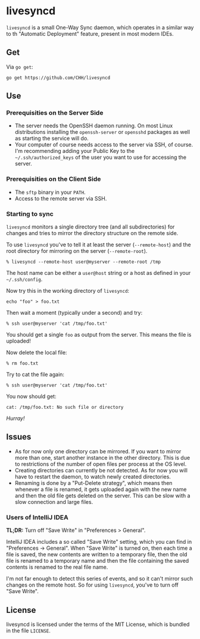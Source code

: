 # livesyncd

`livesyncd` is a small One-Way Sync daemon, which operates in a similar
way to th "Automatic Deployment" feature, present in most modern IDEs.

## Get

Via `go get`:

	go get https://github.com/CHH/livesyncd

## Use

### Prerequisities on the Server Side

- The server needs the OpenSSH daemon running. On most Linux distributions
  installing the `openssh-server` or `opensshd` packages as well as
  starting the service will do.
- Your computer of course needs access to the server via SSH, of course.
  I'm recommending adding your Public Key to the `~/.ssh/authorized_keys`
  of the user you want to use for accessing the server.

### Prerequisities on the Client Side

- The `sftp` binary in your `PATH`.
- Access to the remote server via SSH.

### Starting to sync

`livesyncd` monitors a single directory tree (and all subdirectories) 
for changes and tries to mirror the directory structure on the remote side.

To use `livesyncd` you've to tell it at least the server (`--remote-host`)
and the root directory for mirroring on the server (`--remote-root`).

	% livesyncd --remote-host user@myserver --remote-root /tmp

The host name can be either a `user@host` string or a host as defined in your
`~/.ssh/config`.

Now try this in the working directory of `livesyncd`:

	echo "foo" > foo.txt

Then wait a moment (typically under a second) and try:

	% ssh user@myserver 'cat /tmp/foo.txt'

You should get a single `foo` as output from the server. This means the
file is uploaded!

Now delete the local file:

	% rm foo.txt

Try to cat the file again:

	% ssh user@myserver 'cat /tmp/foo.txt'

You now should get:

	cat: /tmp/foo.txt: No such file or directory

_Hurray!_

## Issues

- As for now only one directory can be mirrored. If you want to mirror
  more than one, start another instance in the other directory. This is
  due to restrictions of the number of open files per process at the OS
  level.
- Creating directories can currently be not detected. As for now you
  will have to restart the daemon, to watch newly created directories.
- Renaming is done by a "Put-Delete strategy", which means then whenever
  a file is renamed, it gets uploaded again with the new name and then
  the old file gets deleted on the server. This can be slow with a slow
  connection and large files.

### Users of IntelliJ IDEA

**TL;DR:** Turn off "Save Write" in "Preferences > General".

IntelliJ IDEA includes a so called "Save Write" setting, which you can
find in "Preferences -> General". When "Save Write" is turned on, then
each time a file is saved, the new contents are written to a temporary
file, then the old file is renamed to a temporary name and then the file
containing the saved contents is renamed to the real file name.

I'm not far enough to detect this series of events, and so it can't
mirror such changes on the remote host. So for using `livesyncd`, you've
to turn off "Save Write".

## License

livesyncd is licensed under the terms of the MIT License, which is
bundled in the file `LICENSE`.

